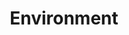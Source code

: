 ---
layout: new_layout
title: Environment
gallery:
  - image: 
      url: /assets/images/design/environment/Bollard_D_1500060.jpg
    caption: |
      **Bollard**
      Design Patent D 1500060
      *2016*
  - image: 
      url: /assets/images/design/environment/bus_shelter.jpg
    caption: |
      **Bus Shelter**
      Euroelement, hg.hu Design Award nominated 2011
      *2005-2010*
  - image: 
      url: /assets/images/design/environment/bus_shelter_02.jpg
    caption: |
      **Bus Shelter**
      Intermedia/Euroelement
      *2005*
  - image: 
      url: /assets/images/design/environment/deak1.jpg
    caption: |
      **De‡k Bench**
      Direct Line
      *2008*
  - image: 
      url: /assets/images/design/environment/newbudapest1.jpg
    caption: |
      **New Budapest Bench**
      Direct Line
      *2007*
  - image: 
      url: /assets/images/design/environment/bkv-astoria.jpg
    caption: |
      **BKV információs rendsze**
      Intermedia/Euroelement
      *2007*
  - image: 
      url: /assets/images/design/environment/euroelement-dustbin.jpg
    caption: |
      **Dustbin**
      Intermedia/Euroelement
      *2007*
  - image: 
      url: /assets/images/design/environment/euroelement-pad_exhibition.jpg
    caption: |
      **IP Museum**
      Intermedia/Euroelement
      *2004*
  - image: 
      url: /assets/images/design/environment/euroelement-pad.jpg
    caption: |
      **Bench**
      Euroelement
      *2004*
  - image: 
      url: /assets/images/design/environment/infosystem.jpg
    caption: |
      **Information System**
      Intermedia/Euroelement
      *1986*
  - image: 
      url: /assets/images/design/environment/padpadFigurakkal1feher.jpg
    caption: |
      **PADPAD**
      Direct Line Kft.
      *2011*
---